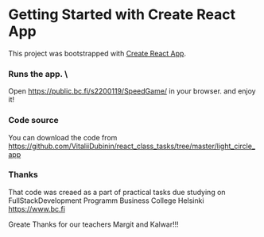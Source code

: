 # Getting Started with Create React App

This project was bootstrapped with [Create React App](https://github.com/facebook/create-react-app).

### Runs the app. \

Open https://public.bc.fi/s2200119/SpeedGame/ in your browser.
and enjoy it!

### Code source

You can download the code from
https://github.com/VitaliiDubinin/react_class_tasks/tree/master/light_circle_app

### Thanks

That code was creaed as a part of practical tasks due studying
on FullStackDevelopment Programm Business College Helsinki https://www.bc.fi

Greate Thanks for our teachers Margit and Kalwar!!!
